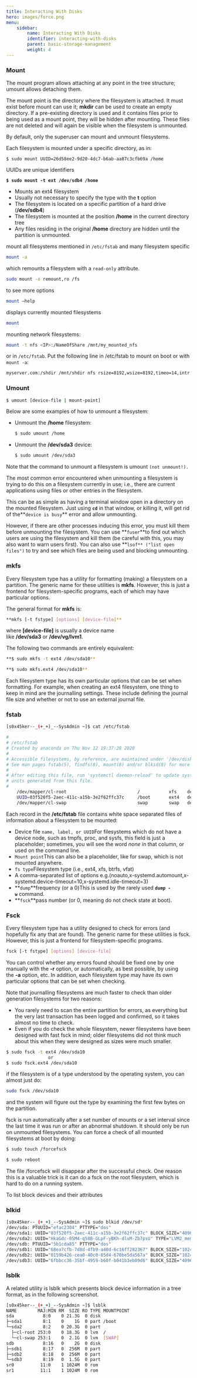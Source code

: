 ```yaml
---
title: Interacting With Disks
hero: images/force.png
menu:
    sidebar:
        name: Interacting With Disks
        identifier: interacting-with-disks
        parent: basic-storage-management
        weight: 4
---
```

### Mount

The mount program allows attaching at any point in the tree structure; umount allows detaching them.

The mount point is the directory where the filesystem is attached. It must exist before mount can use it; **mkdir** can be used to create an empty directory. If a pre-existing directory is used and it contains files prior to being used as a mount point, they will be hidden after mounting. These files are not deleted and will again be visible when the filesystem is unmounted.

By default, only the superuser can mount and unmount filesystems.

 Each filesystem is mounted under a specific directory, as in:

`$ sudo mount UUID=26d58ee2-9d20-4dc7-b6ab-aa87c3cfb69a /home`

  UUIDs are unique identifiers

**`$ sudo mount -t ext /dev/sdb4 /home`**

- Mounts an ext4 filesystem
- Usually not necessary to specify the type with the **t** option
- The filesystem is located on a specific partition of a hard drive (**/dev/sdb4**)
- The filesystem is mounted at the position **/home** in the current directory tree
- Any files residing in the original **/home** directory are hidden until the partition is unmounted.

mount all filesystems mentioned in `/etc/fstab` and many filesystem specific

```bash
mount -a 
```

which remounts a filesystem with a `read-only` attribute.

```bash
sudo mount -o remount,ro /fs
```

 to see more options

```bash
mount —help 
```

displays currently mounted filesystems

```bash
mount 
```

mounting network filesystems:

```bash
mount -t nfs <IP>:/NameOfShare /mnt/my_mounted_nfs
```

or in `/etc/fstab`. Put the following line in /etc/fstab to mount on boot or with `mount -a`:

```bash
myserver.com:/shdir /mnt/shdir nfs rsize=8192,wsize=8192,timeo=14,intr 0 0
```

### Umount

```bash
$ umount [device-file | mount-point]
```

Below are some examples of how to unmount a filesystem:

- Unmount the **/home** filesystem:

    ```bash
    $ sudo umount /home
    ```

- Unmount the **/dev/sda3** device:

    ```bash
    $ sudo umount /dev/sda3
    ```

Note that the command to unmount a filesystem is umount `(not unmount!).`

The most common error encountered when unmounting a filesystem is trying to do this on a filesystem currently in use; i.e., there are current applications using files or other entries in the filesystem.

This can be as simple as having a terminal window open in a directory on the mounted filesystem. Just using **`cd`** in that window, or killing it, will get rid of the**`device is busy`** error and allow unmounting.

However, if there are other processes inducing this error, you must kill them before unmounting the filesystem. You can use **`fuser`**to find out which users are using the filesystem and kill them (be careful with this, you may also want to warn users first). You can also use **`lsof** ("list open files")` to try and see which files are being used and blocking unmounting.

### **mkfs**

Every filesystem type has a utility for formatting (making) a filesystem on a partition. The generic name for these utilities is **mkfs**. However, this is just a frontend for filesystem-specific programs, each of which may have particular options.

The general format for **mkfs** is:

```bash
**mkfs [-t fstype] [options] [device-file]**
```

where **[device-file]** is usually a device name like **/dev/sda3** or **/dev/vg/lvm1**.

The following two commands are entirely equivalent:

```bash
**$ sudo mkfs -t ext4 /dev/sda10**
```

```bash
**$ sudo mkfs.ext4 /dev/sda10**
```

Each filesystem type has its own particular options that can be set when formatting. For example, when creating an ext4 filesystem, one thing to keep in mind are the journalling settings. These include defining the journal file size and whether or not to use an external journal file.

###  fstab

```bash
[s0x45ker--_(+_+)_--SysAdmin ~]$ cat /etc/fstab

#
# /etc/fstab
# Created by anaconda on Thu Nov 12 19:37:28 2020
#
# Accessible filesystems, by reference, are maintained under '/dev/disk/'.
# See man pages fstab(5), findfs(8), mount(8) and/or blkid(8) for more info.
#
# After editing this file, run 'systemctl daemon-reload' to update systemd
# units generated from this file.
#
	/dev/mapper/cl-root                           /           xfs    defaults  0 0
	UUID=03f520f5-2aec-411c-a15b-3e2f62ffc37c     /boot       ext4   defaults  1 2
	/dev/mapper/cl-swap                           swap        swap   defaults  0 0
```

Each record in the **/etc/fstab** file contains white space separated files of information about a filesystem to be mounted:

- Device file `name, label, or UUID`For filesystems which do not have a device node, such as tmpfs, proc, and sysfs, this field is just a placeholder; sometimes, you will see the word *none* in that column, or used on the command line.
- `Mount point`This can also be a placeholder, like for swap, which is not mounted anywhere.
- `fs type`Filesystem type (i.e., ext4, xfs, btrfs, vfat)
- A comma-separated list of options e.g.(noauto,x-systemd.automount,x-systemd.device-timeout=10,x-systemd.idle-timeout=3)
- **`dump`**frequency (or a 0)This is used by the rarely used **`dump -w`** command.
- **`fsck`**pass number (or 0, meaning do not check state at boot).

### Fsck

Every filesystem type has a utility designed to check for errors (and hopefully fix any that are found). The generic name for these utilities is fsck. However, this is just a frontend for filesystem-specific programs.

```bash
fsck [-t fstype] [options] [device-file]
```

You can control whether any errors found should be fixed one by one manually with the **-r** option, or automatically, as best possible, by using the **-a** option, etc. In addition, each filesystem type may have its own particular options that can be set when checking.

Note that journalling filesystems are much faster to check than older generation filesystems for two reasons:

- You rarely need to scan the entire partition for errors, as everything but the very last transaction has been logged and confirmed, so it takes almost no time to check.
- Even if you do check the whole filesystem, newer filesystems have been designed with fast fsck in mind; older filesystems did not think much about this when they were designed as sizes were much smaller.

```bash
$ sudo fsck -t ext4 /dev/sda10
				or
$ sudo fsck.ext4 /dev/sda10
```

if the filesystem is of a type understood by the operating system, you can almost just do:

```bash
sudo fsck /dev/sda10
```

and the system will figure out the type by examining the first few bytes on the partition.

fsck is run automatically after a set number of mounts or a set interval since the last time it was run or after an abnormal shutdown. It should only be run on unmounted filesystems. You can force a check of all mounted filesystems at boot by doing:

```bash
$ sudo touch /forcefsck

$ sudo reboot
```

The file /forcefsck will disappear after the successful check. One reason this is a valuable trick is it can do a fsck on the root filesystem, which is hard to do on a running system.

To list block devices and their attributes

### **blkid**

```bash
[s0x45ker--_(+_+)_--SysAdmin ~]$ sudo blkid /dev/sd*
/dev/sda: PTUUID="efac2304" PTTYPE="dos"
/dev/sda1: UUID="03f520f5-2aec-411c-a15b-3e2f62ffc37c" BLOCK_SIZE="4096" TYPE="ext4" PARTUUID="efac2304-01"
/dev/sda2: UUID="HkaGdc-0SM4-q58B-GLpF-yBKh-dluM-Zb7psU" TYPE="LVM2_member" PARTUUID="efac2304-02"
/dev/sdb: PTUUID="5b1cda85" PTTYPE="dos"
/dev/sdb1: UUID="68ea7cfb-7d8d-4fb9-a40d-6c16ff282367" BLOCK_SIZE="1024" TYPE="ext4" PARTUUID="5b1cda85-01"
/dev/sdb2: UUID="0159b426-cea0-40c0-85d4-670be5da567a" BLOCK_SIZE="1024" TYPE="ext4" PARTUUID="5b1cda85-02"
/dev/sdb3: UUID="6fbbcc36-35bf-4959-b60f-b041b3eb09d6" BLOCK_SIZE="4096" TYPE="ext4" PARTUUID="5b1cda85-03"
```

### **lsblk**

A related utility is lsblk which presents block device information in a tree format, as in the following screenshot.

```bash
[s0x45ker--_(+_+)_--SysAdmin ~]$ lsblk
NAME        MAJ:MIN RM  SIZE RO TYPE MOUNTPOINT
sda           8:0    0 21.3G  0 disk 
├─sda1        8:1    0    1G  0 part /boot
└─sda2        8:2    0 20.3G  0 part 
  ├─cl-root 253:0    0 18.3G  0 lvm  /
  └─cl-swap 253:1    0  2.1G  0 lvm  [SWAP]
sdb           8:16   0    2G  0 disk 
├─sdb1        8:17   0  256M  0 part 
├─sdb2        8:18   0  256M  0 part 
└─sdb3        8:19   0  1.5G  0 part 
sr0          11:0    1 1024M  0 rom  
sr1          11:1    1 1024M  0 rom
```